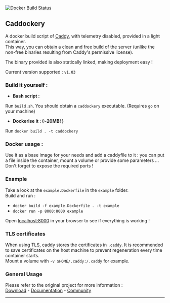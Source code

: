 ![Docker Build Status](https://img.shields.io/docker/cloud/build/blafy/caddockery)


 ## **Caddockery**

A docker build script of [Caddy](https://github.com/mholt/caddy), with telemetry disabled, provided in a light container.   
This way, you can obtain a clean and free build of the server (unlike the non-free binaries resulting from Caddy's permissive license).

The binary provided is also statically linked, making deployment easy !

Current version supported :
`v1.03`

### Build it yourself :

- **Bash script :**

Run `build.sh`. You should obtain a `caddockery` executable. (Requires `go` on your machine)

- **Dockerise it : (~20MB! )**

Run `docker build . -t caddockery`

### Docker usage :
Use it as a base image for your needs and add a caddyfile to it : you can put a file inside the container, mount a volume or provide some parameters ...   
Don't forget to expose the required ports !

### Example
Take a look at the `example.Dockerfile` in the `example` folder.  
Build and run :   
- `docker build -f example.Dockerfile . -t example`
- `docker run -p 8000:8000 example`

Open [localhost:8000](localhost:8000) in your browser to see if everything is working !

### TLS certificates
When using TLS, caddy stores the certificates in `.caddy`.
It is recommended to save certificates on the host machine to prevent regeneration every time container starts.   
Mount a volume with `-v $HOME/.caddy:/.caddy` for example.


### General Usage


Please refer to the original project for more information :   
[Download](https://caddyserver.com/download) -
[Documentation](https://caddyserver.com/docs) -
[Community](https://caddy.community)

---
